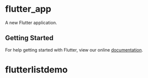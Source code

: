 # flutter_app

A new Flutter application.

## Getting Started

For help getting started with Flutter, view our online
[documentation](https://flutter.io/).
# flutterlistdemo
